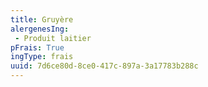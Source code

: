 ```yaml
---
title: Gruyère
alergenesIng:
 - Produit laitier
pFrais: True
ingType: frais
uuid: 7d6ce80d-8ce0-417c-897a-3a17783b288c
---
```

